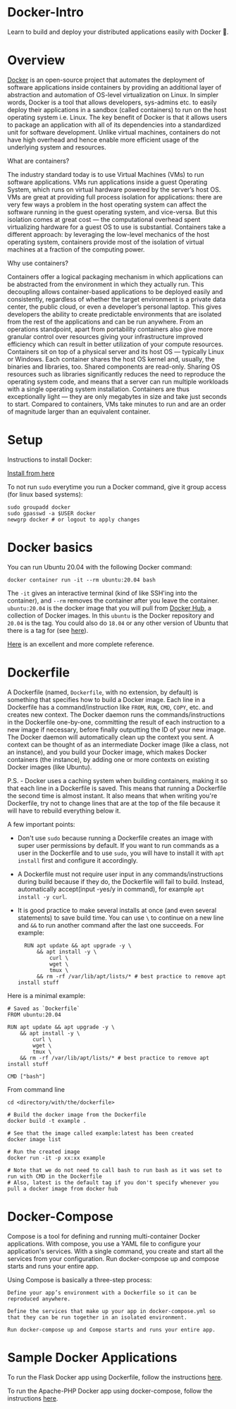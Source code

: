 # Docker-Intro

Learn to build and deploy your distributed applications easily with Docker 🐳.

# Overview

[Docker](https://www.docker.com/) is an open-source project that automates the deployment of software applications inside containers by providing an additional layer of abstraction and automation of OS-level virtualization on Linux. 
In simpler words, Docker is a tool that allows developers, sys-admins etc. to easily deploy their applications in a sandbox (called containers) to run on the host operating system i.e. Linux. The key benefit of Docker is that it allows users to package an application with all of its dependencies into a standardized unit for software development. Unlike virtual machines, containers do not have high overhead and hence enable more efficient usage of the underlying system and resources.

What are containers?

The industry standard today is to use Virtual Machines (VMs) to run software applications. VMs run applications inside a guest Operating System, which runs on virtual hardware powered by the server’s host OS.
VMs are great at providing full process isolation for applications: there are very few ways a problem in the host operating system can affect the software running in the guest operating system, and vice-versa. But this isolation comes at great cost — the computational overhead spent virtualizing hardware for a guest OS to use is substantial.
Containers take a different approach: by leveraging the low-level mechanics of the host operating system, containers provide most of the isolation of virtual machines at a fraction of the computing power.

Why use containers?

Containers offer a logical packaging mechanism in which applications can be abstracted from the environment in which they actually run. This decoupling allows container-based applications to be deployed easily and consistently, regardless of whether the target environment is a private data center, the public cloud, or even a developer’s personal laptop. This gives developers the ability to create predictable environments that are isolated from the rest of the applications and can be run anywhere.
From an operations standpoint, apart from portability containers also give more granular control over resources giving your infrastructure improved efficiency which can result in better utilization of your compute resources.
Containers sit on top of a physical server and its host OS — typically Linux or Windows. Each container shares the host OS kernel and, usually, the binaries and libraries, too. Shared components are read-only. Sharing OS resources such as libraries significantly reduces the need to reproduce the operating system code, and means that a server can run multiple workloads with a single operating system installation. Containers are thus exceptionally light — they are only megabytes in size and take just seconds to start. Compared to containers, VMs take minutes to run and are an order of magnitude larger than an equivalent container.

# Setup

Instructions to install Docker:

[Install from here](https://docs.docker.com/install/)

To not run `sudo` everytime you run a Docker command, give it group access (for linux based systems):

    sudo groupadd docker
    sudo gpasswd -a $USER docker
    newgrp docker # or logout to apply changes

# Docker basics

You can run Ubuntu 20.04 with the following Docker command:

    docker container run -it --rm ubuntu:20.04 bash

The `-it` gives an interactive terminal (kind of like SSH'ing into the container), and  `--rm` removes the container after you leave the container. `ubuntu:20.04` is the docker image that you will pull from [Docker Hub](https://hub.docker.com/), a collection of Docker images.  In this `ubuntu` is the Docker repository and `20.04` is the tag.  You could also do `18.04` or any other version of Ubuntu that there is a tag for (see [here](https://hub.docker.com/_/ubuntu?tab=tags)).

[Here](https://github.com/wsargent/docker-cheat-sheet) is an excellent and more complete reference.

# Dockerfile

A Dockerfile (named, `Dockerfile`, with no extension, by default) is something that specifies how to build a Docker image.  Each line in a Dockerfile has a command/instruction like `FROM`, `RUN`, `CMD`, `COPY`, etc. and creates new context. The Docker daemon runs the commands/instructions in the Dockerfile one-by-one, committing the result of each instruction to a new image if necessary, before finally outputting the ID of your new image. The Docker daemon will automatically clean up the context you sent. A context can be thought of as an intermediate Docker image (like a class, not an instance), and you build your Docker image, which makes Docker containers (the instance), by adding one or more contexts on existing Docker images (like Ubuntu).

P.S. - Docker uses a caching system when building containers, making it so that each line in a Dockerfile is saved. This means that running a Dockerfile the second time is almost instant. It also means that when writing you're Dockerfile, try not to change lines that are at the top of the file because it will have to rebuild everything below it.

A few important points:

- Don't use `sudo` because running a Dockerfile creates an image with super user permissions by default. If you want to run commands as a user in the Dockerfile and to use `sudo`, you will have to install it with `apt install` first and configure it accordingly.
- A Dockerfile must not require user input in any commands/instructions during build because if they do, the Dockerfile will fail to build. Instead, automatically accept(input -yes/y in command), for example `apt install -y curl`.
- It is good practice to make several installs at once (and even several statements) to save build time. You can use `\` to continue on a new line and `&&` to run another command after the last one succeeds. For example:

        RUN apt update && apt upgrade -y \
        	&& apt install -y \
        		curl \
        		wget \
        		tmux \
        	&& rm -rf /var/lib/apt/lists/* # best practice to remove apt install stuff

Here is a minimal example:

    # Saved as `Dockerfile`
    FROM ubuntu:20.04

    RUN apt update && apt upgrade -y \
    	&& apt install -y \
    		curl \
    		wget \
    		tmux \
    	&& rm -rf /var/lib/apt/lists/* # best practice to remove apt install stuff

    CMD ["bash"]

From command line

    cd <directory/with/the/dockerfile>

    # Build the docker image from the Dockerfile
    docker build -t example .

    # See that the image called example:latest has been created
    docker image list

    # Run the created image
    docker run -it -p xx:xx example
    
    # Note that we do not need to call bash to run bash as it was set to run with CMD in the Dockerfile
    # Also, latest is the default tag if you don't specify whenever you pull a docker image from docker hub

# Docker-Compose

Compose is a tool for defining and running multi-container Docker applications. With compose, you use a YAML file to configure your application's services. With a single command, you create and start all the services from your configuration. Run docker-compose up and compose starts and runs your entire app.

Using Compose is basically a three-step process:

    Define your app’s environment with a Dockerfile so it can be reproduced anywhere.
    
    Define the services that make up your app in docker-compose.yml so that they can be run together in an isolated environment.
    
    Run docker-compose up and Compose starts and runs your entire app.

# Sample Docker Applications

To run the Flask Docker app using Dockerfile, follow the instructions [here](https://github.com/shreyansh-sawarn/Docker-Intro/blob/main/flask-app/README.md).

To run the Apache-PHP Docker app using docker-compose, follow the instructions [here](https://github.com/shreyansh-sawarn/Docker-Intro/blob/main/apache-php-app/README.md).
